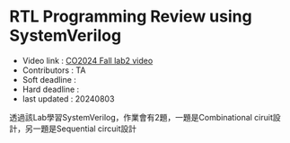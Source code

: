 # RTL Programming Review using SystemVerilog

- Video link : <a href="https:https://youtube.com/" target="_blank">CO2024 Fall lab2 video</a>
- Contributors : TA  
- Soft deadline : 
- Hard deadline :
- last updated : 20240803

透過該Lab學習SystemVerilog，作業會有2題，一題是Combinational ciruit設計，另一題是Sequential circuit設計